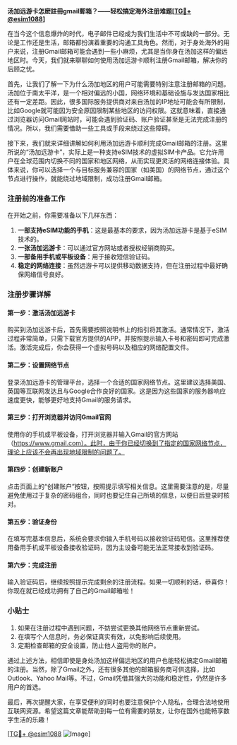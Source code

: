 **汤加远游卡怎麽註冊gmail郵箱？——轻松搞定海外注册难题[[TG💪+ @esim1088](https://t.me/s/esim1088)]**

在当今这个信息爆炸的时代，电子邮件已经成为我们生活中不可或缺的一部分。无论是工作还是生活，邮箱都扮演着重要的沟通工具角色。然而，对于身处海外的用户来说，注册Gmail邮箱可能会遇到一些小麻烦，尤其是当你身在汤加这样的偏远地区时。今天，我们就来聊聊如何使用汤加远游卡顺利注册Gmail邮箱，解决你的后顾之忧。

首先，让我们了解一下为什么汤加地区的用户可能需要特别注意注册邮箱的问题。汤加位于南太平洋，是一个相对偏远的小国，网络环境和基础设施与发达国家相比还有一定差距。因此，很多国际服务提供商对来自汤加的IP地址可能会有所限制，比如Google就可能因为安全原因限制某些地区的访问权限。这就意味着，直接通过浏览器访问Gmail网站时，可能会遇到验证码、账户验证甚至是无法完成注册的情况。所以，我们需要借助一些工具或手段来绕过这些障碍。

接下来，我们就来详细讲解如何利用汤加远游卡顺利完成Gmail邮箱的注册。这里所说的“汤加远游卡”，实际上是一种支持eSIM技术的虚拟SIM卡产品。它允许用户在全球范围内切换不同的国家和地区网络，从而实现更灵活的网络连接体验。具体来说，你可以选择一个与目标服务兼容的国家（如美国）的网络节点，通过这个节点进行操作，就能绕过地域限制，成功注册Gmail邮箱。

### 注册前的准备工作

在开始之前，你需要准备以下几样东西：

1. **一部支持eSIM功能的手机**：这是最基本的要求，因为汤加远游卡是基于eSIM技术的。
2. **一张汤加远游卡**：可以通过官方网站或者授权经销商购买。
3. **一部备用手机或平板设备**：用于接收短信验证码。
4. **稳定的网络连接**：虽然远游卡可以提供移动数据支持，但在注册过程中最好确保网络信号良好。

### 注册步骤详解

#### 第一步：激活汤加远游卡

购买到汤加远游卡后，首先需要按照说明书上的指引将其激活。通常情况下，激活过程非常简单，只需下载官方提供的APP，并按照提示输入卡号和密码即可完成激活。激活完成后，你会获得一个虚拟号码以及相应的网络配置文件。

#### 第二步：设置网络节点

登录汤加远游卡的管理平台，选择一个合适的国家网络节点。这里建议选择美国、英国等互联网发达且与Google合作良好的国家。这是因为这些国家的服务器响应速度更快，能够更好地支持Gmail的服务请求。

#### 第三步：打开浏览器并访问Gmail官网

使用你的手机或平板设备，打开浏览器并输入Gmail的官方网站（https://www.gmail.com）。此时，由于你已经切换到了指定的国家网络节点，理论上应该不会再出现地域限制的问题了。

#### 第四步：创建新账户

点击页面上的“创建账户”按钮，按照提示填写相关信息。这里需要注意的是，尽量避免使用过于复杂的密码组合，同时也要记住自己所填的信息，以便日后登录时核对。

#### 第五步：验证身份

在填写完基本信息后，系统会要求你输入手机号码以接收验证码短信。这里推荐使用备用手机或平板设备接收验证码，因为主设备可能无法正常接收到验证码。

#### 第六步：完成注册

输入验证码后，继续按照提示完成剩余的注册流程。如果一切顺利的话，恭喜你！你现在就已经成功拥有了自己的Gmail邮箱啦！

### 小贴士

1. 如果在注册过程中遇到问题，不妨尝试更换其他网络节点重新尝试。
2. 在填写个人信息时，务必保证真实有效，以免影响后续使用。
3. 定期检查邮箱的安全设置，防止他人盗用你的账户。

通过上述方法，相信即使是身处汤加这样偏远地区的用户也能轻松搞定Gmail邮箱的注册。当然，除了Gmail之外，还有很多其他的邮箱服务商可供选择，比如Outlook、Yahoo Mail等。不过，Gmail凭借其强大的功能和稳定性，仍然是许多用户的首选。

最后，再次提醒大家，在享受便利的同时也要注意保护个人隐私，合理合法地使用互联网资源。希望这篇文章能帮助到每一位有需要的朋友，让你在国外也能畅享数字生活的乐趣！

[[TG💪+ @esim1088](https://t.me/s/esim1088) ![Image](https://i.postimg.cc/4NQfJmqS/Snipaste-2025-05-13-00-14-12.png)]